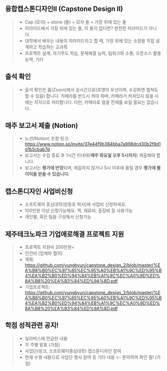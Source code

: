 ## 융합캡스톤디자인II (Capstone Design II)
> * Cap (모자) + stone (돌) = 모자 돌 = 가장 위에 있는 돌 </br>
> * 피라미드에서 가장 위에 있는 돌, 이 돌이 없다면? 완전한 피라미드가 아니다. </br>
> * 대학에서 배우는 내용이 피라미드라고 할 때, 가장 위에 있는 소양을 직접 설계하고 학습하는 교과목 </br>
> * 프로젝트 설계, 자기주도 학습, 문제해결 능력, 팀워크와 소통, 오픈소스 활용 능력, 기타

## 출석 확인
> * 출석 확인은 줌(Zoom)에서 실시간으로(호명이 우선이며, 수강화면 캡쳐도 할 수 있음) 합니다. 카메라를 반드시 켜야 하며, 카메라가 켜져있지 않을 시에는 지각으로 처리합니다. 다만,
카메라로 얼굴 전체를 보일 필요는 없습니다. 

## 매주 보고서 제출 (Notion) 
> * 노션(Notion) 초청 링크: https://www.notion.so/invite/37e44f9b384bba7a998dcd30b2f9d1d1b5cbab7d
> * 보고서는 수업 종료 후 1시간 이내에(<b>매주 화요일 오후 5시까지</b>) 제출해야 합니다. </br> 
> * 보고서는 <b>평가에 반영</b>되며, 제출하지 않거나 5시 이후에 올릴 경우 <b>평가에 불이익을 받을 수 있습니다.</b> </br> 

## 캡스톤디자인 사업비신청
> * 소프트웨어 중심대학(양동호 박사)에 사업비 신청하세요.
> * 100만원 이상 신청가능해요. 책, 재료비, 출장비 등 사용가능
> * 개인별, 혹은 팀을 구성해서 신청가능

## 제주테크노파크 기업애로해결 프로젝트 지원
> * 프로젝트 지원비 200만원+
> * 인건비 (업체와 협의) 
> * 계획: https://github.com/yungbyun/capstone_design_2/blob/master/%EA%B8%B0%EC%97%85%EC%95%A0%EB%A1%9C%ED%95%B4%EA%B2%B0%ED%94%84%EB%A1%9C%EC%A0%9D%ED%8A%B8%20%EA%B3%84%ED%9A%8D.pdf
> * 기업프로젝트: https://github.com/yungbyun/capstone_design_2/blob/master/%EA%B8%B0%EC%97%85%EC%95%A0%EB%A1%9C%ED%95%B4%EA%B2%B0%ED%94%84%EB%A1%9C%EC%A0%9D%ED%8A%B8%20%EA%B3%84%ED%9A%8D.pdf

## 학점 성적관련 공지!
> * 실라버스에 언급한 내용
> * 각 주별 발표 (가점)
> * 사업단(링크, 소프트웨어중심대학) 캡스톤디자인 참여
> * 현재 수행 내용으로 사업단 행사 참여 등 기타 내용 <- 문의하여 확인 필! (가점)
